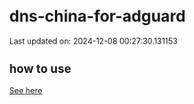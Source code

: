 # dns-china-for-adguard

Last updated on: 2024-12-08 00:27:30.131153

## how to use

[See here](https://github.com/AdguardTeam/AdGuardHome/wiki/Configuration#upstreams-from-file)